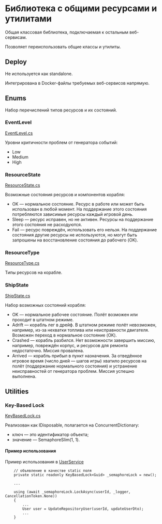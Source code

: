 # Библиотека с общими ресурсами и утилитами

Общая классовая библиотека, подключаемая к остальным веб-сервисам.

Позволяет переиспользовать общие классы и утилиты.

## Deploy

Не используется как standalone.

Интегрирована в Docker-файлы требуемых веб-сервисов напрямую.

## Enums

Набор перечислений типов ресурсов и их состояний.

### EventLevel

[EventLevel.cs](./Enums/EventLevel.cs)

Уровни критичности проблем от генератора событий:
- Low
- Medium
- High

### ResourceState

[ResourceState.cs](./Enums/ResourceState.cs)

Возможные состояния ресурсов и компонентов корабля:
- OK &mdash; нормальное состояние. Ресурс в работе или может быть использован в любой момент. На поддержание этого состояния потребляются зависимые ресурсы каждый игровой день.
- Sleep &mdash; ресурс исправен, но не активен. Ресурсы на поддержание этого состояния не расходуются.
- Fail &mdash; ресурс повреждён, использовать его нельзя. На поддержание состояния другие ресурсы не используются, но могут быть запрошены на восстановление состояния до рабочего (OK).

### ResourceType

[ResourceType.cs](./Enums/ResourceType.cs)

Типы ресурсов на корабле.

### ShipState

[ShipState.cs](./Enums/ShipState.cs)

Набор возможных состояний корабля:
- OK &mdash; нормальное рабочее состояние. Полёт возможен или проходит в штатном режиме.
- Adrift &mdash; корабль лег в дрейф. В штатном режиме полёт невозможен, например, из-за нехватки топлива или неисправности двигателя. Возможен переход в нормальное состояние (OK).
- Crashed &mdash; корабль разбился. Нет возможности завершить миссию, например, повреждён корпус, и ресурсов для ремонта недостаточно. Миссия провалена.
- Arrived &mdash; корабль прибыл в пункт назначения. За отведённое игровое время (число дней &mdash; шагов игры) хватило ресурсов на полёт (поддержание нормального состояния) и устранение неисправностей от генератора проблем. Миссия успешно выполнена.

## Utilities

### Key-Based Lock

[KeyBasedLock.cs](./Utilities/KeyBasedLock.cs)

Реализован как IDisposable, полагается на ConcurrentDictionary:
- ключ &mdash; это идентификатор объекта;
- значение &mdash; SemaphoreSlim(1, 1).

#### Пример использования

Пример использования в [UserService](../GameController/GameController.Services/Services/UserService.cs)

```
    // объявление в качестве static поля
    private static readonly KeyBasedLock<Guid> _semaphoreLock = new();

    ...

    using (await _semaphoreLock.LockAsync(userId, _logger, CancellationToken.None))
    {
        ...
        User user = UpdateRepositoryUser(userId, updateUserDto);
        ...
    }
```
